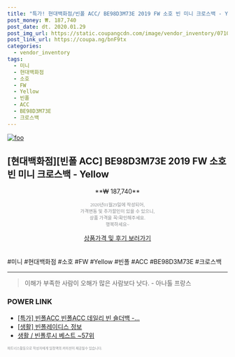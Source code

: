 ```yaml
--- 
title: "특가! 현대백화점/빈폴 ACC/ BE98D3M73E 2019 FW 소호 빈 미니 크로스백 - Ye..." 
post_money: ₩. 187,740 
post_date: dt. 2020.01.29 
post_img_url: https://static.coupangcdn.com/image/vendor_inventory/0710/e8441c86e975af730a48aa6a4848afa2c7e3dd5b4c81e799d1424198f5ed.jpg 
post_link_url: https://coupa.ng/bnF9tx 
categories: 
  - vendor_inventory 
tags: 
  - 미니 
  - 현대백화점 
  - 소호 
  - FW 
  - Yellow 
  - 빈폴 
  - ACC 
  - BE98D3M73E 
  - 크로스백 
--- 
```

[![foo](https://static.coupangcdn.com/image/vendor_inventory/0710/e8441c86e975af730a48aa6a4848afa2c7e3dd5b4c81e799d1424198f5ed.jpg)](https://coupa.ng/bnF9tx) 

## [현대백화점][빈폴 ACC] BE98D3M73E 2019 FW 소호 빈 미니 크로스백 - Yellow 
<p style="text-align: center;">**₩ 187,740**</p> 
<p style="text-align: center;"><span style="color: #898c8f; font-family: Georgia,Times,serif; font-size: 0.75em;">2020년01월29일에 작성되어, <br>가격변동 및 추가할인이 있을 수 있으니,<br> 상품 가격을 꼭!확인해주세요.<br>행복하세요~</span> 
</p>	 
<div markdown="0" style="text-align: center;"><a href="https://coupa.ng/bnF9tx" class="btn btn--success">상품가격 및 후기 보러가기</a></div> 
<br><br> 
  #미니 #현대백화점 #소호 #FW #Yellow #빈폴 #ACC #BE98D3M73E #크로스백 
<hr> 

> 이해가 부족한 사람이 오해가 많은 사람보다 낫다. - 아나톨 프랑스 


### POWER LINK

* <a href="https://blog.naver.com/santokki14/221789619200" target="_blank">[특가] 빈폴ACC 빈폴ACC 데일리 빈 숄더백 -...</a>
* <a href="https://blog.naver.com/sakai111/221757707080" target="_blank"> [생활] 빈폴레이디스 정보 </a>
* <a href="https://blog.naver.com/santokki14/221787155453" target="_blank">생활 / 빈폴루시 베스트 ~57위</a>

<span style="color: #898c8f; font-family: Georgia,Times,serif; font-size: 0.55em;">파트너스활동으로 작성자에게 일정액의 커미션이 제공될수 있습니다.</span> 
